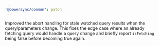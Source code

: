 ```yaml
---
'@powersync/common': patch
---
```


Improved the abort handling for stale watched query results when the query/parameters change. This fixes the edge case where an already fetching query would handle a query change and briefly report `isFetching` being false before becoming true again.
